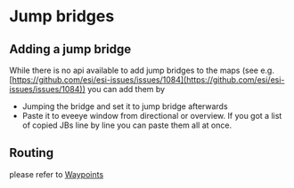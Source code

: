 
# Jump bridges

## Adding a jump bridge
While there is no api available to add jump bridges to the maps  (see e.g. [https://github.com/esi/esi-issues/issues/1084](https://github.com/esi/esi-issues/issues/1084)) you can add them by 

 - Jumping the bridge and set it to jump bridge afterwards
 - Paste it to eveeye window from directional or overview. If you got a list of copied JBs line by line you can paste them all at once.

## Routing
please refer to [Waypoints](https://eveeye.readthedocs.io/en/latest/sync/waypoints)

<!--stackedit_data:
eyJoaXN0b3J5IjpbMjAxMTQ0MzUxMSwtMTc1MTQ2MDEzMl19
-->